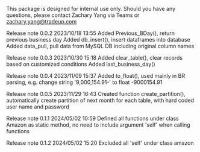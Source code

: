 This package is designed for internal use only. Should you have any questions, please contact Zachary Yang via Teams or zachary.yang@tradeup.com

Release note 0.0.2   2023/10/18 13:55
Added Previous_BDay(), return previous business day
Added db_insert(), insert dataframes into database
Added data_pull, pull data from MySQL DB including original column names


Release note 0.0.3   2023/10/30 15:18
Added clear_table(), clear records based on customized conditions
Added last_business_day()

Release note 0.0.4   2023/11/09 15:37
Added to_float(), used mainly in BR parsing, e.g. change string '9,000,154.91-' to float -9000154.91

Release note 0.0.5   2023/11/29 16:43
Created function create_partition(), automatically create partition of next month for each table, with hard coded user name and password

Release note 0.1.1   2024/05/02 10:59
Defined all functions under class Amazon as static method, no need to include argument 'self' when calling functions

Release note 0.1.2   2024/05/02 15:20
Excluded all 'self' under class amazon